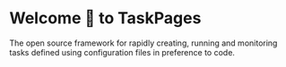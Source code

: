 # Welcome 👋 to TaskPages

The open source framework for rapidly creating, running and monitoring tasks defined using configuration files in preference to code. 
